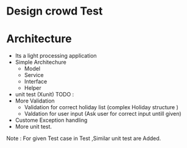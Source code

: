 # Design crowd Test

# Architecture
  - Its a light processing application 
  - Simple Architechure 
     - Model
     - Service 
     - Interface
     - Helper
  - unit test (Xunit)
TODO :
- More Validation
    - Validation for correct holiday list (complex Holiday structure )
    - Valdation for user input (Ask user for correct input untill given)
- Custome Exception handling 
- More unit test.

Note : For given Test case in Test ,Similar unit test are Added. 



 
     
